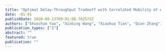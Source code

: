 ```yaml
---
title: "Optimal Delay-Throughput Tradeoff with Correlated Mobility of Ad-Hoc Networks"
date: -01-01
publishDate: 2020-08-13T09:01:08.782572Z
authors: ["Shuochao Yao", "Xinbing Wang", "Xiaohua Tian", "Qian Zhang"]
publication_types: ["2"]
abstract: ""
featured: true
publication: ""
---
```



